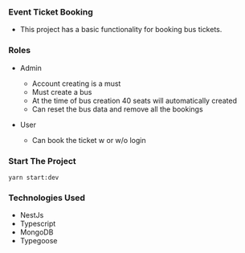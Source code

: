 ### Event Ticket Booking

- This project has a basic functionality for booking bus tickets.

### Roles

- Admin

  - Account creating is a must
  - Must create a bus
  - At the time of bus creation 40 seats will automatically created
  - Can reset the bus data and remove all the bookings

- User
  - Can book the ticket w or w/o login

### Start The Project

```
yarn start:dev
```

### Technologies Used

- NestJs
- Typescript
- MongoDB
- Typegoose
